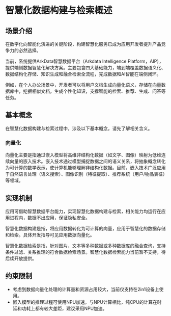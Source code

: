 # 智慧化数据构建与检索概述

## 场景介绍

在数字化向智能化演进的关键阶段，构建智慧化服务已成为应用开发者提升产品竞争力的必然选择。

当前，系统提供ArkData智慧数据平台（Arkdata Intelligence Platform，AIP），提供端侧数据智慧化解决方案。主要包含四大基础能力，端到端覆盖数据语义化、数据结构化存储、知识生成和融合检索全流程，完成数据和AI智能在端侧闭环。

例如，在个人办公场景中，开发者可以将用户文档生成向量化语义，存储在向量数据库中，挖掘相似文档，生成个性化知识，支撑智能的检索、推荐、生成、问答等任务。

## 基本概念

在智慧化数据构建与检索过程中，涉及以下基本概念，请先了解相关含义。

### 向量化
向量化主要是指通过嵌入模型将高维非结构化数据（如文字、图像）映射为低维连续向量的嵌入技术。嵌入技术通过模型捕捉数据之间的语义关系，将抽象概念转化为可计算的数学表示，使计算机能够理解非结构化数据。目前，嵌入技术广泛应用于自然语言处理（语义搜索）、图像识别（特征提取）、推荐系统（用户/物品表征）等领域。

## 实现机制

应用可借助智慧数据平台能力，实现智慧化数据构建与检索，相关能力均运行在应用进程内，数据不出应用，保证隐私安全。

智慧化数据构建是指，将应用数据转化为可计算的向量，应用于智慧化的数据存储和检索。具体开发指导可见应用数据向量化。

智慧化数据检索是指，针对图片、文本等多种数据或多种数据库的融合查询，支持条件过滤、关系推理的符合数据检索场景。智慧化数据检索能力当前暂不支持，待后续开放提供。

## 约束限制

- 考虑到数据向量化处理的计算量和资源占用较大，当前仅支持在2in1设备上使用。
- 嵌入模型的推理过程可使用NPU加速。与NPU计算相比，纯CPU的计算在时延和功耗上都有较大差距，建议采用NPU加速。
